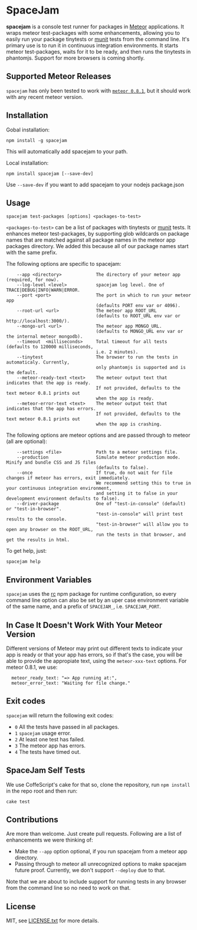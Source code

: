 SpaceJam
==========

**spacejam** is a console test runner for packages in [Meteor](https://www.meteor.com/) applications. It wraps meteor test-packages with some enhancements, allowing you to easily run your package tinytests or [munit](https://atmospherejs.com/package/munit) tests from the command line. It's primary use is to run it in continuous integration environments. It starts meteor test-packages, waits for it to be ready, and then runs the tinytests in phantomjs. Support for more browsers is coming shortly.


Supported Meteor Releases
--
```spacejam``` has only been tested to work with [```meteor 0.8.1```](https://github.com/meteor/meteor/tree/release/0.8.1/), but it should work with any recent meteor version.

Installation
---------------------------
Gobal installation:

    npm install -g spacejam
This will automatically add spacejam to your path.

Local installation:

	npm install spacejam [--save-dev]
Use `--save-dev` if you want to add spacejam to your nodejs package.json

Usage
---------------------------

    spacejam test-packages [options] <packages-to-test>

`<packages-to-test>` can be a list of packages with tinytests or [munit](https://atmospherejs.com/package/munit) tests.
It enhances meteor test-packages, by supporting glob wildcards on package names that are matched against all package names in the meteor app packages directory. We added this because all of our package names start with the same prefix.
	
The following options are specific to spacejam:

        --app <directory>             The directory of your meteor app (required, for now).
        --log-level <level>           spacejam log level. One of TRACE|DEBUG|INFO|WARN|ERROR.
        --port <port>                 The port in which to run your meteor app 
                                      (defaults PORT env var or 4096).
        --root-url <url>              The meteor app ROOT_URL 
									  (defaults to ROOT_URL env var or http://localhost:3000/).
		--mongo-url <url>  			  The meteor app MONGO_URL.
									  (defaults to MONGO_URL env var or the internal meteor mongodb).
        --timeout  <milliseconds>     Total timeout for all tests (defaults to 120000 milliseconds, 
									  i.e. 2 minutes).
		--tinytest                    The browser to run the tests in automaticaly. Currently, 
                                      only phantomjs is supported and is the default.
        --meteor-ready-text <text>    The meteor output text that indicates that the app is ready.
									  If not provided, defaults to the text meteor 0.8.1 prints out
									  when the app is ready.	
        --meteor-error-text <text>    The meteor output text that indicates that the app has errors.
									  If not provided, defaults to the text meteor 0.8.1 prints out 
								      when the app is crashing.

The following options are meteor options and are passed through to meteor (all are optional):

        --settings <file>             Path to a meteor settings file.
		--production  			      Simulate meteor production mode. Minify and bundle CSS and JS files
									  (defaults to false).
		--once        				  If true, do not wait for file changes if meteor has errors, exit immediately.
									  We recommend setting this to true in your continuous integration environment, 
									  and setting it to false in your development environment defaults to false).
		--driver-package			  One of "test-in-console" (default) or "test-in-browser".
                                      "test-in-console" will print test results to the console.
                                      "test-in-browser" will allow you to open any browser on the ROOT_URL,
               	                      run the tests in that browser, and get the results in html.
 To get help, just:
	
	spacejam help


Environment Variables
---

```spacejam``` uses the [rc](https://www.npmjs.org/package/rc) npm package for runtime configuration, so every command line option can also be set by an uper case environment variable of the same name, and a prefix of ```SPACEJAM_```, i.e. ```SPACEJAM_PORT```.

In Case It Doesn't Work With Your Meteor Version
----
Different versions of Meteor may print out different texts to indicate your app is ready or that your app has errors, so if that's the case, you will be able to provide the appropiate text, using the `meteor-xxx-text` options. For meteor 0.8.1, we use:

      meteor_ready_text: "=> App running at:",
      meteor_error_text: "Waiting for file change."

Exit codes
---------------------------

```spacejam``` will return the following exit codes:

* ```0``` All the tests have passed in all packages.
* ```1``` ```spacejam``` usage error.
* ```2``` At least one test has failed.
* ```3``` The meteor app has errors.
* ```4``` The tests have timed out.

SpaceJam Self Tests
------------------------------------------
We use CoffeScript's cake for that so, clone the repository, run `npm install` in the repo root and then run: 

`cake test`

Contributions
----------------------------
Are more than welcome. Just create pull requests. Following are a list of enhancements we were thinking of:

* Make the `--app` option optional, if you run spacejam from a meteor app directory.
* Passing through to meteor all unrecognized options to make spacejam future proof. Currently, we don't support `--deploy` due to that.

Note that we are about to include support for running tests in any browser from the command line so no need to work on that.

License
--
MIT, see [LICENSE.txt](LICENSE.txt) for more details.
